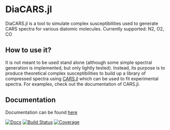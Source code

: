# DiaCARS.jl

DiaCARS.jl is a tool to simulate complex susceptibilities used to generate CARS spectra for various diatomic molecules. Currently supported: N2, O2, CO

## How to use it?
It is not meant to be used stand alone (although some simple spectral generation is implemented, but only lightly tested). Instead, its purpose is to produce theoretical complex susceptibilities to build up a library of compressed spectra using [CARS.jl](https://github.com/tudarsm/cars.jl) which can be used to fit experimental spectra. For examples, check out the documentation of CARS.jl.

## Documentation
Documentation can be found [here](https://tudarsm.github.io/diacars.jl/dev)

[![Docs](https://img.shields.io/badge/docs-dev-blue.svg)](https://tudarsm.github.io/diacars.jl/dev)
[![Build Status](https://git.rwth-aachen.de/tuda_rsm/cross-sections/cars/DiaCARS.jl/badges/master/pipeline.svg)](https://git.rwth-aachen.de/tuda_rsm/cross-sections/cars/DiaCARS.jl/pipelines)
[![Coverage](https://git.rwth-aachen.de/tuda_rsm/cross-sections/cars/DiaCARS.jl/badges/master/coverage.svg)](https://git.rwth-aachen.de/tuda_rsm/cross-sections/cars/DiaCARS.jl/commits/master)
